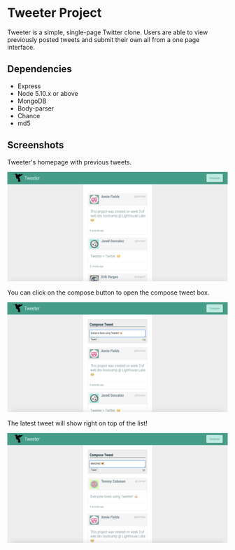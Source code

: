# Tweeter Project

Tweeter is a simple, single-page Twitter clone. Users are able to view previously posted tweets and submit their own all from a one page interface.


## Dependencies

- Express
- Node 5.10.x or above
- MongoDB
- Body-parser
- Chance
- md5


## Screenshots

Tweeter's homepage with previous tweets.

!["Tweeter's homepage with previous tweets."](https://github.com/LoreRey/tweeter/blob/master/public/images/All%20Tweets.png?raw=true)

You can click on the compose button to open the compose tweet box.

!["You can click on the compose button to open the compose tweet box."](https://github.com/LoreRey/tweeter/blob/master/public/images/Compose%20box.png?raw=true)

The latest tweet will show right on top of the list!

!["The latest tweet will show right on top of the list!"](https://github.com/LoreRey/tweeter/blob/master/public/images/New%20Tweet.png?raw=true)

